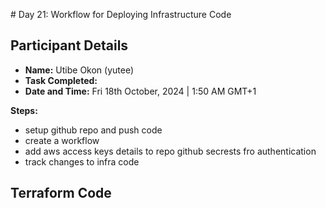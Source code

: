 \# Day 21: Workflow for Deploying Infrastructure Code

## Participant Details

- **Name:** Utibe Okon (yutee)
- **Task Completed:**
- **Date and Time:** Fri 18th October, 2024 | 1:50 AM GMT+1

__Steps:__
- setup github repo and push code
- create a workflow
- add aws access keys details to repo github secrests fro authentication
- track changes to infra code

## Terraform Code 
```hcl
```